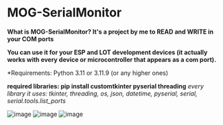 # MOG-SerialMonitor

**What is MOG-SerialMonitor? It's a project by me to READ and WRITE in your COM ports**

__You can use it for your ESP and LOT development devices (it actually works with every device or microcontroller that appears as a com port).__

*Requirements: Python 3.11 or 3.11.9 (or any higher ones)

**required libraries: pip install customtkinter pyserial threading**
_every library it uses: tkinter, threading, os, json, datetime, pyserial, serial, serial.tools.list_ports_

![image](https://github.com/user-attachments/assets/4048ae93-7962-4248-b007-ce2a2104db6b)
![image](https://github.com/user-attachments/assets/61865d50-fee9-48d5-8c72-4fe2901526f3)
![image](https://github.com/user-attachments/assets/25c04647-4b53-4b26-a1ac-c02de3775d7b)
